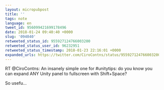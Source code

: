 ```yaml
---
layout: micropubpost
title: ''
tags: note
language: en
tweet_id: 956099421699178496
date: 2018-01-24 09:40:40 +0000
slug: '094040'
retweeted_status_id: 955927124766003200
retweeted_status_user_id: 96232951
retweeted_status_timestamp: 2018-01-23 22:16:01 +0000
expanded_urls: https://twitter.com/CiroContns/status/955927124766003200/video/1
---
```

RT @CiroContns: An insanely simple one for #unitytips: do you know you can expand ANY Unity panel to fullscreen with Shift+Space?

So usefu…
